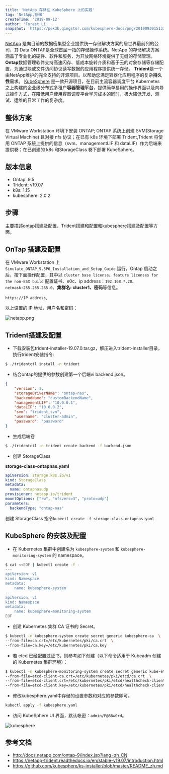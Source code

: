 ```yaml
---
title: 'NetApp 存储在 KubeSphere 上的实践'
tag: 'NetApp,存储'
createTime: '2019-09-12'
author: 'Forest Li'
snapshot: 'https://pek3b.qingstor.com/kubesphere-docs/png/20190930151339.png'
---
```


[NetApp](https://www.netapp.com/cn/index.aspx) 是向目前的数据密集型企业提供统一存储解决方案的居世界最前列的公司，其 Data ONTAP是全球首屈一指的存储操作系统。NetApp 的存储解决方案涵盖了专业化的硬件、软件和服务，为开放网络环境提供了无缝的存储管理。
**Ontap**数据管理软件支持高速闪存、低成本旋转介质和基于云的对象存储等存储配置，为通过块或文件访问协议读写数据的应用程序提供统一存储。
**Trident**是一个由NetApp维护的完全支持的开源项目。以帮助您满足容器化应用程序的复杂**持久性**需求。
[KubeSphere](https://github.com/kubesphere) 是一款开源项目，在目前主流容器调度平台 Kubernetes 之上构建的企业级分布式多租户**容器管理平台**，提供简单易用的操作界面以及向导式操作方式，在降低用户使用容器调度平台学习成本的同时，极大降低开发、测试、运维的日常工作的复杂度。


## 整体方案

在 VMware Workstation 环境下安装 ONTAP; ONTAP 系统上创建 SVM(Storage Virtual Machine) 且对接 nfs 协议；在已有 k8s 环境下部署 Trident,Trident 将使用 ONTAP 系统上提供的信息（svm、managementLIF 和 dataLIF）作为后端来提供卷；在已创建的 k8s 和StorageClass 卷下部署 KubeSphere。

## 版本信息

- Ontap: 9.5
- Trident: v19.07
- k8s: 1.15
- kubesphere: 2.0.2

## 步骤

主要描述ontap搭建及配置、Trident搭建和配置和kubesphere搭建及配置等方面。

## OnTap 搭建及配置

在 VMware Workstation 上 `Simulate_ONTAP_9.5P6_Installation_and_Setup_Guide` 运行，Ontap 启动之后，按下面操作配置，其中以 `cluster base license`、`feature licenses for the non-ESX build` 配置证书、e0c、ip address：`192.168.*.20、netmask:255.255.255.0`、**集群名: cluster1、密码**等信息。

`https://IP address`,

以上设置的 IP 地址，用户名和密码：

![netapp.png](https://ww1.sinaimg.cn/large/006bbiLEgy1g6t9q3s4kkj30yf0l8qsj.jpg)

## Trident搭建及配置

* 下载安装包trident-installer-19.07.0.tar.gz，解压进入trident-installer目录，执行trident安装指令:

```bash
$ ./tridentctl install -n trident
```

* 结合ontap的提供的参数创建第一个后端vi backend.json。

```json
{
    "version": 1,
    "storageDriverName": "ontap-nas",
    "backendName": "customBackendName",
    "managementLIF": "10.0.0.1",
    "dataLIF": "10.0.0.2",
    "svm": "trident_svm",
    "username": "cluster-admin",
    "password": "password"
}
```

* 生成后端卷

```bash
$ ./tridentctl -n trident create backend -f backend.json
```

* 创建 StorageClass

**storage-class-ontapnas.yaml**

```yaml
apiVersion: storage.k8s.io/v1
kind: StorageClass
metadata:
  name: ontapnasudp
provisioner: netapp.io/trident
mountOptions: ["rw", "nfsvers=3", "proto=udp"]
parameters:
  backendType: "ontap-nas"
```
创建 StorageClass 指令`kubectl create -f storage-class-ontapnas.yaml`

## KubeSphere 的安装及配置

* 在 Kubernetes 集群中创建名为 `kubesphere-system` 和 `kubesphere-monitoring-system` 的 namespace。

```bash
$ cat <<EOF | kubectl create -f -
---
apiVersion: v1
kind: Namespace
metadata:
    name: kubesphere-system
---
apiVersion: v1
kind: Namespace
metadata:
    name: kubesphere-monitoring-system
EOF
```

* 创建 Kubernetes 集群 CA 证书的 Secret。

```bash
$ kubectl -n kubesphere-system create secret generic kubesphere-ca  \
--from-file=ca.crt=/etc/kubernetes/pki/ca.crt  \
--from-file=ca.key=/etc/kubernetes/pki/ca.key
```

* 若 etcd 已经配置过证书，则参考如下创建（以下命令适用于 Kubeadm 创建的 Kubernetes 集群环境）：

```bash
$ kubectl -n kubesphere-monitoring-system create secret generic kube-etcd-client-certs  \
--from-file=etcd-client-ca.crt=/etc/kubernetes/pki/etcd/ca.crt  \
--from-file=etcd-client.crt=/etc/kubernetes/pki/etcd/healthcheck-client.crt  \
--from-file=etcd-client.key=/etc/kubernetes/pki/etcd/healthcheck-client.key
```

* 修改kubesphere.yaml中存储的设置参数和对应的参数即可。

```bash
kubectl apply -f kubesphere.yaml
```

* 访问 KubeSphere UI 界面，默认帐密：`admin/P@88w0rd`。

![kubesphere](https://pek3b.qingstor.com/kubesphere-docs/png/20190912002602.png)

## 参考文档

- http://docs.netapp.com/ontap-9/index.jsp?lang=zh_CN
- https://netapp-trident.readthedocs.io/en/stable-v19.07/introduction.html
- https://github.com/kubesphere/ks-installer/blob/master/README_zh.md
